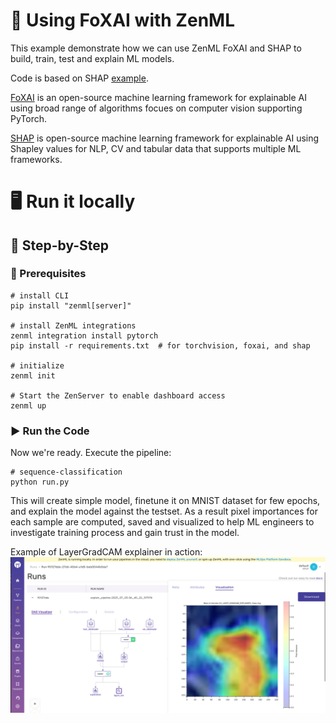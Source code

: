 # 🔦 Using FoXAI with ZenML

This example demonstrate how we can use ZenML FoXAI and SHAP to build, train, 
test and explain ML models.

Code is based on SHAP [example](https://shap.readthedocs.io/en/latest/example_notebooks/image_examples/image_classification/PyTorch%20Deep%20Explainer%20MNIST%20example.html).

[FoXAI](https://github.com/softwaremill/FoXAI) is an open-source machine learning
framework for explainable AI using broad range of algorithms focues on computer
vision supporting PyTorch.

[SHAP](https://github.com/slundberg/shap) is open-source machine learning
framework for explainable AI using Shapley values for NLP, CV and tabular data that
supports multiple ML frameworks.

# 🖥 Run it locally

## 👣 Step-by-Step

### 📄 Prerequisites

```shell
# install CLI
pip install "zenml[server]"

# install ZenML integrations
zenml integration install pytorch
pip install -r requirements.txt  # for torchvision, foxai, and shap

# initialize
zenml init

# Start the ZenServer to enable dashboard access
zenml up
```

### ▶️ Run the Code

Now we're ready. Execute the pipeline:

```shell
# sequence-classification
python run.py
```

This will create simple model, finetune it on MNIST dataset for few epochs, and explain the model against the testset. As a result pixel importances for each
sample are computed, saved and visualized to help ML engineers to investigate
training process and gain trust in the model.

Example of LayerGradCAM explainer in action:
![LayerGradCAM](assets/explanation_visualization.png)